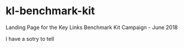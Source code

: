 # kl-benchmark-kit
Landing Page for the Key Links Benchmark Kit Campaign - June 2018

I have a sotry to tell 
